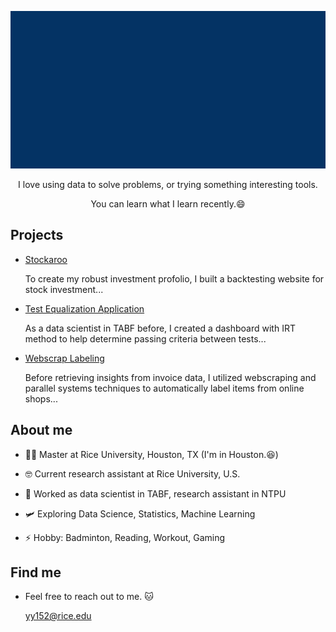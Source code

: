 

<!-- comes from msgif -->
<p align="center"><img src="https://github.com/OuOLeaf/OuOLeaf/blob/main/readme-gif/introduction.gif?raw=true"></p>

<p align="center">I love using data to solve problems, or trying something interesting tools.</p>

<p align="center">You can learn what I learn recently.😄</p>

## Projects

 - [Stockaroo](https://stockaroo-web.streamlit.app/)

   To create my robust investment profolio, I built a backtesting website for stock investment...

 - [Test Equalization Application](https://github.com/OuOLeaf/Test-Equalization)

   As a data scientist in TABF before, I created a dashboard with IRT method to help determine passing criteria between tests...
 
- [Webscrap Labeling](https://github.com/OuOLeaf/2-Miilion-Invoice-Data-Analysis)

  Before retrieving insights from invoice data, I utilized webscraping and parallel systems techniques to automatically label items from online shops...

   
## About me

- 👨‍💻 Master at Rice University, Houston, TX (I'm in Houston.😆)

- 🤓 Current research assistant at Rice University, U.S.

- 🔭 Worked as data scientist in TABF, research assistant in NTPU

- 🛩️ Exploring Data Science, Statistics, Machine Learning

- ⚡ Hobby: Badminton, Reading, Workout, Gaming

## Find me

- Feel free to reach out to me. 🐱

  yy152@rice.edu


